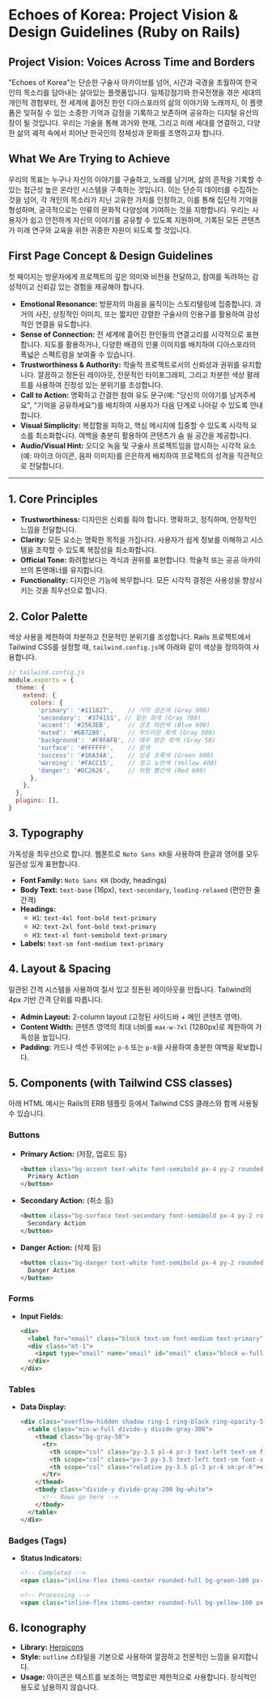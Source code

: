 # Echoes of Korea: Project Vision & Design Guidelines (Ruby on Rails)

## Project Vision: Voices Across Time and Borders

"Echoes of Korea"는 단순한 구술사 아카이브를 넘어, 시간과 국경을 초월하여 한국인의 목소리를 담아내는 살아있는 플랫폼입니다. 일제강점기와 한국전쟁을 겪은 세대의 개인적 경험부터, 전 세계에 흩어진 한인 디아스포라의 삶의 이야기와 노래까지, 이 플랫폼은 잊혀질 수 있는 소중한 기억과 감정을 기록하고 보존하며 공유하는 디지털 유산의 장이 될 것입니다. 우리는 기술을 통해 과거와 현재, 그리고 미래 세대를 연결하고, 다양한 삶의 궤적 속에서 피어난 한국인의 정체성과 문화를 조명하고자 합니다.

## What We Are Trying to Achieve

우리의 목표는 누구나 자신의 이야기를 구술하고, 노래를 남기며, 삶의 흔적을 기록할 수 있는 접근성 높은 온라인 시스템을 구축하는 것입니다. 이는 단순히 데이터를 수집하는 것을 넘어, 각 개인의 목소리가 지닌 고유한 가치를 인정하고, 이를 통해 집단적 기억을 형성하며, 궁극적으로는 인류의 문화적 다양성에 기여하는 것을 지향합니다. 우리는 사용자가 쉽고 안전하게 자신의 이야기를 공유할 수 있도록 지원하며, 기록된 모든 콘텐츠가 미래 연구와 교육을 위한 귀중한 자원이 되도록 할 것입니다.

## First Page Concept & Design Guidelines

첫 페이지는 방문자에게 프로젝트의 깊은 의미와 비전을 전달하고, 참여를 독려하는 감성적이고 신뢰감 있는 경험을 제공해야 합니다.

*   **Emotional Resonance:** 방문자의 마음을 움직이는 스토리텔링에 집중합니다. 과거의 사진, 상징적인 이미지, 또는 짧지만 강렬한 구술사의 인용구를 활용하여 감성적인 연결을 유도합니다.
*   **Sense of Connection:** 전 세계에 흩어진 한인들의 연결고리를 시각적으로 표현합니다. 지도를 활용하거나, 다양한 배경의 인물 이미지를 배치하여 디아스포라의 폭넓은 스펙트럼을 보여줄 수 있습니다.
*   **Trustworthiness & Authority:** 학술적 프로젝트로서의 신뢰성과 권위를 유지합니다. 깔끔하고 정돈된 레이아웃, 전문적인 타이포그래피, 그리고 차분한 색상 팔레트를 사용하여 진정성 있는 분위기를 조성합니다.
*   **Call to Action:** 명확하고 간결한 참여 유도 문구(예: "당신의 이야기를 남겨주세요", "기억을 공유하세요")를 배치하여 사용자가 다음 단계로 나아갈 수 있도록 안내합니다.
*   **Visual Simplicity:** 복잡함을 피하고, 핵심 메시지에 집중할 수 있도록 시각적 요소를 최소화합니다. 여백을 충분히 활용하여 콘텐츠가 숨 쉴 공간을 제공합니다.
*   **Audio/Visual Hint:** 오디오 녹음 및 구술사 프로젝트임을 암시하는 시각적 요소(예: 마이크 아이콘, 음파 이미지)를 은은하게 배치하여 프로젝트의 성격을 직관적으로 전달합니다.

---

## 1. Core Principles

*   **Trustworthiness:** 디자인은 신뢰를 줘야 합니다. 명확하고, 정직하며, 안정적인 느낌을 전달합니다.
*   **Clarity:** 모든 요소는 명확한 목적을 가집니다. 사용자가 쉽게 정보를 이해하고 시스템을 조작할 수 있도록 복잡성을 최소화합니다.
*   **Official Tone:** 화려함보다는 격식과 권위를 표현합니다. 학술적 또는 공공 아카이브의 톤앤매너를 유지합니다.
*   **Functionality:** 디자인은 기능에 복무합니다. 모든 시각적 결정은 사용성을 향상시키는 것을 최우선으로 합니다.

## 2. Color Palette

색상 사용을 제한하여 차분하고 전문적인 분위기를 조성합니다. Rails 프로젝트에서 Tailwind CSS를 설정할 때, `tailwind.config.js`에 아래와 같이 색상을 정의하여 사용합니다.

```javascript
// tailwind.config.js
module.exports = {
  theme: {
    extend: {
      colors: {
        'primary': '#111827',    // 거의 검은색 (Gray 900)
        'secondary': '#374151', // 짙은 회색 (Gray 700)
        'accent': '#2563EB',     // 강조 파란색 (Blue 600)
        'muted': '#6B7280',      // 부드러운 회색 (Gray 500)
        'background': '#F9FAFB', // 매우 밝은 회색 (Gray 50)
        'surface': '#FFFFFF',    // 흰색
        'success': '#16A34A',    // 성공 초록색 (Green 600)
        'warning': '#FACC15',    // 경고 노란색 (Yellow 400)
        'danger': '#DC2626',     // 위험 빨간색 (Red 600)
      },
    },
  },
  plugins: [],
}
```

## 3. Typography

가독성을 최우선으로 합니다. 웹폰트로 `Noto Sans KR`을 사용하여 한글과 영어를 모두 일관성 있게 표현합니다.

*   **Font Family:** `Noto Sans KR` (body, headings)
*   **Body Text:** `text-base` (16px), `text-secondary`, `leading-relaxed` (편안한 줄 간격)
*   **Headings:**
    *   `H1`: `text-4xl font-bold text-primary`
    *   `H2`: `text-2xl font-bold text-primary`
    *   `H3`: `text-xl font-semibold text-primary`
*   **Labels:** `text-sm font-medium text-primary`

## 4. Layout & Spacing

일관된 간격 시스템을 사용하여 질서 있고 정돈된 레이아웃을 만듭니다. Tailwind의 4px 기반 간격 단위를 따릅니다.

*   **Admin Layout:** 2-column layout (고정된 사이드바 + 메인 콘텐츠 영역).
*   **Content Width:** 콘텐츠 영역의 최대 너비를 `max-w-7xl` (1280px)로 제한하여 가독성을 높입니다.
*   **Padding:** 카드나 섹션 주위에는 `p-6` 또는 `p-8`을 사용하여 충분한 여백을 확보합니다.

## 5. Components (with Tailwind CSS classes)

아래 HTML 예시는 Rails의 ERB 템플릿 등에서 Tailwind CSS 클래스와 함께 사용될 수 있습니다.

### Buttons

*   **Primary Action:** (저장, 업로드 등)
    ```html
    <button class="bg-accent text-white font-semibold px-4 py-2 rounded-md shadow-sm hover:bg-blue-700 focus:outline-none focus:ring-2 focus:ring-offset-2 focus:ring-accent">
      Primary Action
    </button>
    ```
*   **Secondary Action:** (취소 등)
    ```html
    <button class="bg-surface text-secondary font-semibold px-4 py-2 rounded-md border border-gray-300 shadow-sm hover:bg-gray-50 focus:outline-none focus:ring-2 focus:ring-offset-2 focus:ring-accent">
      Secondary Action
    </button>
    ```
*   **Danger Action:** (삭제 등)
    ```html
    <button class="bg-danger text-white font-semibold px-4 py-2 rounded-md shadow-sm hover:bg-red-700 focus:outline-none focus:ring-2 focus:ring-offset-2 focus:ring-danger">
      Danger Action
    </button>
    ```

### Forms

*   **Input Fields:**
    ```html
    <div>
      <label for="email" class="block text-sm font-medium text-primary">Email</label>
      <div class="mt-1">
        <input type="email" name="email" id="email" class="block w-full rounded-md border-gray-300 shadow-sm focus:border-accent focus:ring-accent sm:text-sm" placeholder="you@example.com">
      </div>
    </div>
    ```

### Tables

*   **Data Display:**
    ```html
    <div class="overflow-hidden shadow ring-1 ring-black ring-opacity-5 md:rounded-lg">
      <table class="min-w-full divide-y divide-gray-300">
        <thead class="bg-gray-50">
          <tr>
            <th scope="col" class="py-3.5 pl-4 pr-3 text-left text-sm font-semibold text-primary sm:pl-6">Title</th>
            <th scope="col" class="px-3 py-3.5 text-left text-sm font-semibold text-primary">Status</th>
            <th scope="col" class="relative py-3.5 pl-3 pr-4 sm:pr-6"></th>
          </tr>
        </thead>
        <tbody class="divide-y divide-gray-200 bg-white">
          <!-- Rows go here -->
        </tbody>
      </table>
    </div>
    ```

### Badges (Tags)

*   **Status Indicators:**
    ```html
    <!-- Completed -->
    <span class="inline-flex items-center rounded-full bg-green-100 px-2.5 py-0.5 text-xs font-medium text-success">Completed</span>

    <!-- Processing -->
    <span class="inline-flex items-center rounded-full bg-yellow-100 px-2.5 py-0.5 text-xs font-medium text-yellow-800">Processing</span>
    ```

## 6. Iconography

*   **Library:** [Heroicons](https://heroicons.com/)
*   **Style:** `outline` 스타일을 기본으로 사용하여 깔끔하고 전문적인 느낌을 유지합니다.
*   **Usage:** 아이콘은 텍스트를 보조하는 역할로만 제한적으로 사용합니다. 장식적인 용도로 남용하지 않습니다.
